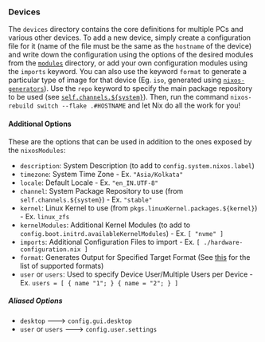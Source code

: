 ### Devices
The `devices` directory contains the core definitions for multiple PCs and various other devices. To add a new device, simply create a configuration file for it (name of the file must be the same as the `hostname` of the device) and write down the configuration using the options of the desired modules from the [`modules`](../modules/README.md) directory, or add your own configuration modules using the `imports` keyword. You can also use the keyword `format` to generate a particular type of image for that device (Eg. `iso`, generated using [`nixos-generators`](https://github.com/nix-community/nixos-generators)). Use the `repo` keyword to specify the main package repository to be used (see [`self.channels.${system}`](../configuration.nix)). Then, run the command `nixos-rebuild switch --flake .#HOSTNAME` and let Nix do all the work for you!

#### Additional Options
These are the options that can be used in addition to the ones exposed by the `nixosModules`:

+ `description`: System Description (to add to `config.system.nixos.label`)
+ `timezone`: System Time Zone - Ex. `"Asia/Kolkata"`
+ `locale`: Default Locale - Ex. `"en_IN.UTF-8"`
+ `channel`: System Package Repository to use (from `self.channels.${system}`) - Ex. `"stable"`
+ `kernel`: Linux Kernel to use (from `pkgs.linuxKernel.packages.${kernel}`) - Ex. `linux_zfs`
+ `kernelModules`: Additional Kernel Modules (to add to `config.boot.initrd.availableKernelModules`) - Ex. `[ "nvme" ]`
+ `imports`: Additional Configuration Files to import - Ex. `[ ./hardware-configuration.nix ]`
+ `format`: Generates Output for Specified Target Format (See [this](https://github.com/nix-community/nixos-generators#supported-formats) for the list of supported formats)
+ `user` or `users`: Used to specify Device User/Multiple Users per Device - Ex. `users = [ { name "1"; } { name = "2"; } ]`

##### Aliased Options
+ `desktop` ---> `config.gui.desktop`
+ `user` or `users` ---> `config.user.settings`